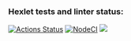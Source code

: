 ### Hexlet tests and linter status:
[![Actions Status](https://github.com/AnastasiyaBachinina/frontend-project-lvl1/workflows/hexlet-check/badge.svg)](https://github.com/AnastasiyaBachinina/frontend-project-lvl1/actions)
[![NodeCI](https://github.com/AnastasiyaBachinina/frontend-project-lvl1/workflows/NodeCI/badge.svg)](https://github.com/AnastasiyaBachinina/frontend-project-lvl1/actions/workflows/nodejs.yml)
<a href="https://codeclimate.com/github/AnastasiyaBachinina/frontend-project-lvl1/maintainability"><img src="https://api.codeclimate.com/v1/badges/a99a88d28ad37a79dbf6/maintainability" /></a>